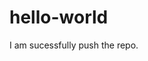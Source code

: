 # hello-world
<!-- Hello World repository for Git tutorial
This is an example repository for the Git tutoial on https://www.w3schools.com

This repository is built step by step in the tutorial. -->
I am sucessfully push the repo.
